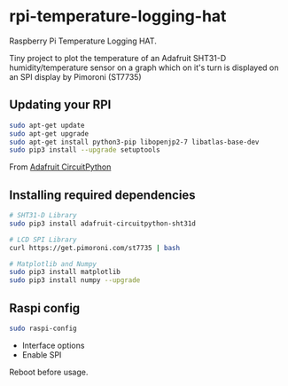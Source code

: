 # rpi-temperature-logging-hat

Raspberry Pi Temperature Logging HAT.

Tiny project to plot the temperature of an Adafruit SHT31-D humidity/temperature sensor on a graph which on it's turn is displayed on an SPI display by Pimoroni (ST7735)

## Updating your RPI

```bash
sudo apt-get update
sudo apt-get upgrade
sudo apt-get install python3-pip libopenjp2-7 libatlas-base-dev
sudo pip3 install --upgrade setuptools
```
From [Adafruit CircuitPython](https://learn.adafruit.com/circuitpython-on-raspberrypi-linux/installing-circuitpython-on-raspberry-pi)

## Installing required dependencies

```bash
# SHT31-D Library
sudo pip3 install adafruit-circuitpython-sht31d

# LCD SPI Library
curl https://get.pimoroni.com/st7735 | bash

# Matplotlib and Numpy 
sudo pip3 install matplotlib
sudo pip3 install numpy --upgrade
```

## Raspi config

```bash
sudo raspi-config
```

- Interface options
- Enable SPI

Reboot before usage.
